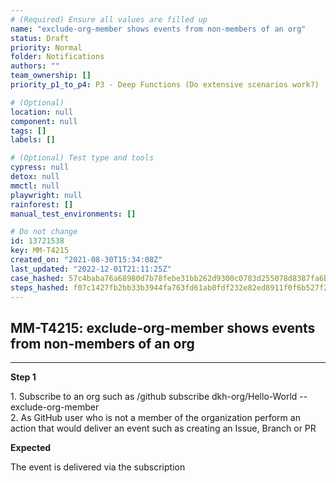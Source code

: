 ```yaml
---
# (Required) Ensure all values are filled up
name: "exclude-org-member shows events from non-members of an org"
status: Draft
priority: Normal
folder: Notifications
authors: ""
team_ownership: []
priority_p1_to_p4: P3 - Deep Functions (Do extensive scenarios work?)

# (Optional)
location: null
component: null
tags: []
labels: []

# (Optional) Test type and tools
cypress: null
detox: null
mmctl: null
playwright: null
rainforest: []
manual_test_environments: []

# Do not change
id: 13721538
key: MM-T4215
created_on: "2021-08-30T15:34:08Z"
last_updated: "2022-12-01T21:11:25Z"
case_hashed: 57c4baba76a68980d7b78febe31bb262d9300c0783d255078d8387fa6b2ba46f08d681a39ccd7640bf5066b5f607c00f
steps_hashed: f07c1427fb2bb33b3944fa763fd61ab0fdf232e82ed8911f0f6b527f280cf0e2a3b954b8f21ab3a4a322103aa9c45986
---
```


<!-- (Auto-generated) Based on frontmatter's "key" and "name" -->

## MM-T4215: exclude-org-member shows events from non-members of an org

---

**Step 1**

1\. Subscribe to an org such as /github subscribe dkh-org/Hello-World --exclude-org-member\
2\. As GitHub user who is not a member of the organization perform an action that would deliver an event such as creating an Issue, Branch or PR

**Expected**

The event is delivered via the subscription
